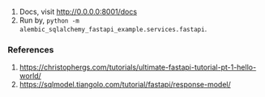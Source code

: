 1. Docs, visit http://0.0.0.0:8001/docs
2. Run by, `python -m alembic_sqlalchemy_fastapi_example.services.fastapi`.

### References
1. https://christophergs.com/tutorials/ultimate-fastapi-tutorial-pt-1-hello-world/
2. https://sqlmodel.tiangolo.com/tutorial/fastapi/response-model/
